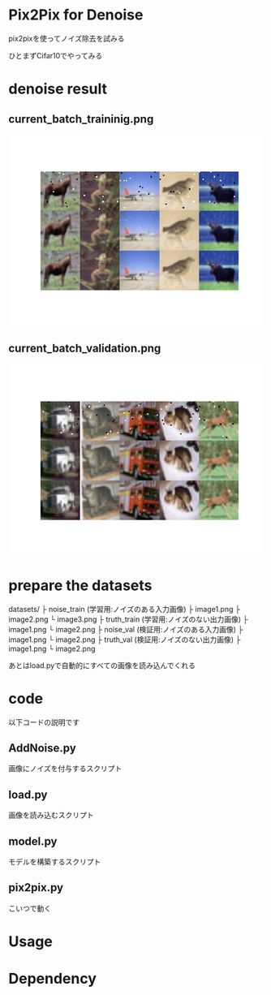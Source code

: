 # Pix2Pix for Denoise
pix2pixを使ってノイズ除去を試みる

ひとまずCifar10でやってみる

# denoise result

## current_batch_traininig.png
![current_batch_training.png](./images/current_batch_training.png)

## current_batch_validation.png
![current_batch_validation.png](./images/current_batch_validation.png)

# prepare the datasets

datasets/
├ noise_train (学習用:ノイズのある入力画像)
  ├ image1.png
  ├ image2.png
  └ image3.png
├ truth_train (学習用:ノイズのない出力画像)
    ├ image1.png
    └ image2.png
├ noise_val   (検証用:ノイズのある入力画像)
    ├ image1.png
    └ image2.png
├ truth_val   (検証用:ノイズのない出力画像)
    ├ image1.png
    └ image2.png

あとはload.pyで自動的にすべての画像を読み込んでくれる

# code
以下コードの説明です

## AddNoise.py
画像にノイズを付与するスクリプト

## load.py
画像を読み込むスクリプト

## model.py
モデルを構築するスクリプト

## pix2pix.py
こいつで動く

# Usage




# Dependency
